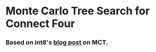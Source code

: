 # Monte Carlo Tree Search for Connect Four 
### Based on int8's [blog post](https://int8.io/monte-carlo-tree-search-beginners-guide/) on MCT.
